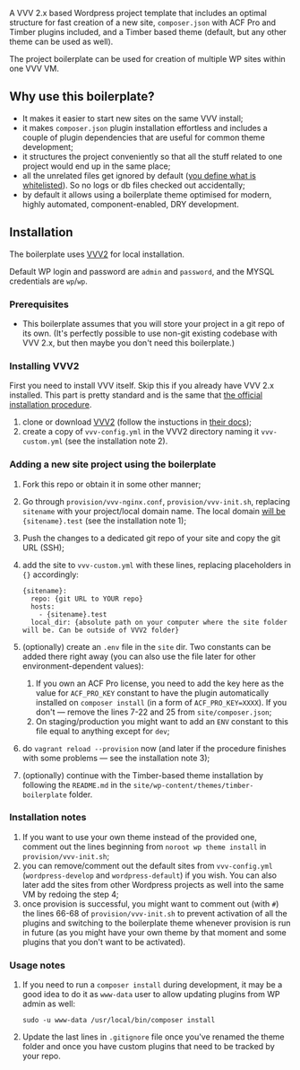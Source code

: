 A VVV 2.x based Wordpress project template that includes an optimal structure for fast creation of a new site, `composer.json` with ACF Pro and Timber plugins included, and a Timber based theme (default, but any other theme can be used as well).

The project boilerplate can be used for creation of multiple WP sites within one VVV VM. 

## Why use this boilerplate?

- It makes it easier to start new sites on the same VVV install;
- it makes `composer.json` plugin installation effortless and includes a couple of plugin dependencies that are useful for common theme development;
- it structures the project conveniently so that all the stuff related to one project would end up in the same place;
- all the unrelated files get ignored by default ([you define what is whitelisted](https://salferrarello.com/wordpress-gitignore/)). So no logs or db files checked out accidentally;
- by default it allows using a boilerplate theme optimised for modern, highly automated, component-enabled, DRY development.

## Installation

The boilerplate uses [VVV2](https://varyingvagrantvagrants.org) for local installation. 

Default WP login and password are `admin` and `password`, and the MYSQL credentials are `wp`/`wp`.

### Prerequisites

 - This boilerplate assumes that you will store your project in a git repo of its own. (It's perfectly possible to use non-git existing codebase with VVV 2.x, but then maybe you don't need this boilerplate.)

### Installing VVV2

First you need to install VVV itself. Skip this if you already have VVV 2.x installed. This part is pretty standard and is the same that [the official installation procedure](https://varyingvagrantvagrants.org/docs/en-US/installation/).

1. clone or download [VVV2](http://github.com/Varying-Vagrant-Vagrants/VVV) (follow the instuctions in [their docs](https://varyingvagrantvagrants.org/docs/en-US/installation/));
2. create a copy of `vvv-config.yml` in the VVV2 directory naming it `vvv-custom.yml` (see the installation note 2).

### Adding a new site project using the boilerplate

1. Fork this repo or obtain it in some other manner;
2. Go through `provision/vvv-nginx.conf`, `provision/vvv-init.sh`, replacing `sitename` with your project/local domain name. The local domain [will be](https://varyingvagrantvagrants.org/docs/en-US/troubleshooting/dev-tld/) `{sitename}.test` (see the installation note 1);
3. Push the changes to a dedicated git repo of your site and copy the git URL (SSH);
4. add the site to `vvv-custom.yml` with these lines, replacing placeholders in `{}` accordingly:

    ```
    {sitename}: 
      repo: {git URL to YOUR repo}
      hosts:
        - {sitename}.test 
      local_dir: {absolute path on your computer where the site folder will be. Can be outside of VVV2 folder}
    ```

5. (optionally) create an `.env` file in the `site` dir. Two constants can be added there right away (you can also use the file later for other environment-dependent values):
	1. If you own an ACF Pro license, you need to add the key here as the value for `ACF_PRO_KEY` constant to have the plugin automatically installed on `composer install` (in a form of `ACF_PRO_KEY=XXXX`). If you don't — remove the lines 7-22 and 25 from `site/composer.json`;
	2. On staging/production you might want to add an `ENV` constant to this file equal to anything except for `dev`;
6. do `vagrant reload --provision` now (and later if the procedure finishes with some problems — see the installation note 3);
7. (optionally) continue with the Timber-based theme installation by following the `README.md` in the `site/wp-content/themes/timber-boilerplate` folder.

### Installation notes

1. If you want to use your own theme instead of the provided one, comment out the lines beginning from `noroot wp theme install` in `provision/vvv-init.sh`;
2. you can remove/comment out the default sites from `vvv-config.yml` (`wordpress-develop` and `wordpress-default`) if you wish. You can also later add the sites from other Wordpress projects as well into the same VM by redoing the step 4;
3. once provision is successful, you might want to comment out (with `#`) the lines 66-68 of `provision/vvv-init.sh` to prevent activation of all the plugins and switching to the boilerplate theme whenever provision is run in future (as you might have your own theme by that moment and some plugins that you don't want to be activated).

### Usage notes

1. If you need to run a `composer install` during development, it may be a good idea to do it as `www-data` user to allow updating plugins from WP admin as well:

    ```
    sudo -u www-data /usr/local/bin/composer install
    ```

2. Update the last lines in `.gitignore` file once you've renamed the theme folder and once you have custom plugins that need to be tracked by your repo.
